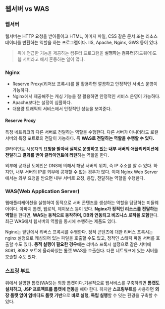## 웹서버 vs WAS

### 웹서버

웹서버는 HTTP 요청을 받아들이고 HTML, 이미지 파일, CSS 같은 문서 또는 리소스 데이터를 반환하는 역할을 하는 프로그램이다. IIS, Apache, Nginx, GWS 등이 있다. 

> 위에 언급한 기능을 제공하는 컴퓨터 프로그램을 **실행하는 컴퓨터**(하드웨어)도 웹 서버라고 해서 혼동하는 일이 많다. 

### Nginx

- Reserve Proxy(리저브 프록시)를 잘 활용하면 깔끔하고 안정적인 서비스 운영이 가능하다.
- Nginx에서 제공해주는 캐싱 기능을 잘 활용하면 안정적인 서비스 운영이 가능하다.
- Apache보다는 설정이 심플하다.
- 대용량 트래픽의 서비스에서 안정적인 성능을 보여준다. 

#### Reserve Proxy

특정 네트워크의 다른 서버로 전달하는 역할을 수행한다. 다른 서버가 아니더라도 로컬 서버의 특정 포트로의 전달이 가능하다. 즉 **WAS로 전달하는 역할을 수행할 수 있다.**

클라이언트 사용자의 **요청을 받아서 실제로 운영하고 있는 내부 서버의 애플리케이션에 전달**하고 **결과를 받아 클라이언트에 리턴**하는 역할을 한다. 

외부에 공개된 도메인은 DNS에 의해서 해당 서버의 위치, 즉 IP 주소를 알 수 있다. 하지만, 내부 서버의 IP를 외부에 공개할 수 없는 경우가 많다. 이때 Nginx Web Server에서는 외부 요청을 받으면 내부 서버로 요청, 응답, 전달하는 역할을 수행한다. 

### WAS(Web Application Server)

웹애플리케이션을 실행하여 동적으로 서버 콘텐츠를 생성하는 역할을 담당하는 미들웨어이다. 아파치 톰캣, 웹로직, 제이보스 등이 있다. **Nginx가 정적인 리소스를 전달하는 역할**을 한다면, **WAS는 동적으로 동작하며, DB와 연동되고 비즈니스 로직을 포함**한다. 최근 WAS에서 웹서버의 역할을 동시에 수행하는 제품도 있다. 

Nginx는 앞단에서 리버스 프록시를 수행한다. 정적 콘텐츠에 대한 리버스 프록시는 nginx 설정으로 캐싱되어 있는 파일을 호출할 수도 있고, 정적인 스태틱 파일 서버를 호출할 수도 있다. **동적 실행이 필요한 경우**에는 리버스 프록시 설정으로 같은 서버에 8081, 8082 포트에 올라와있는 톰캣 WAS를 호출한다. 다른 네트워크에 있는 서버를 호출할 수도 있다.

### 스프링 부트

위에서 설명한 톰캣(WAS)는 외장 톰캣이다.기본적으로 웹서비스를 구축하려면 **톰캣도 설치하고, JSP 프로젝트를 톰캣에 연동**을 해야 한다. 하지만 **스프링부트**를 사용하면 **외장 톰캣 없이 임베디드 톰캣 기반**으로 **바로 실행, 독립 실행**할 수 잇는 환경을 구축할 수 있다.

